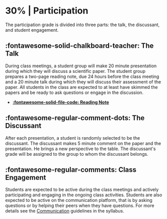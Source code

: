 # 30% | Participation

The participation grade is divided into three parts: the talk, the discussant, and student engagement.

## **:fontawesome-solid-chalkboard-teacher: The Talk**
During class meetings, a student group will make 20 minute presentation during which they will discuss a scientific paper.
The student group prepares a two-page reading note, due 24 hours before the class meeting and a 20 minute talk during which they will discuss their assessment of the paper. All students in the class are expected to at least have skimmed the papers and be ready to ask questions or engage in the discussion.

- [**:fontawesome-solid-file-code: Reading Note**](https://colab.research.google.com/github/mickaeltemporao/data-analysis/blob/main/materials/reading-note.ipynb)

## **:fontawesome-regular-comment-dots: The Discussant**
After each presentation, a student is randomly selected to be the discussant. The discussant makes 5 minute comment on the paper and the presentation. He brings a new perspective to the table. The discussant's grade will be assigned to the group to whom the discussant belongs.


## **:fontawesome-regular-comments: Class Engagement**
Students are expected to be active during the class meetings and actively participating and engaging in the ongoing class activities.
Students are also expected to be active on the communication platform, that is by asking questions or by helping their peers when they have questions. For more details see the [Communication](../../#communication) guidelines in the syllabus.

